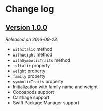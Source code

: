 # Change log

## [Version 1.0.0](https://github.com/yannickl/DynamicFont/releases/tag/1.0.0)
*Released on 2016-09-28.*

- `withItalic` method
- `withWeight` method
- `withSymbolicTraits` method
- `isItalic` property
- `weight` property
- `family` property
- `symbolicTraits` property
- Initialization with family name and weight
- Cocoapods support
- Carthage support
- Swift Package Manager support
